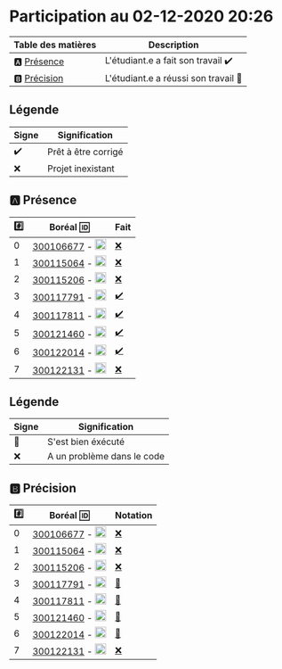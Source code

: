 # Participation au 02-12-2020 20:26

| Table des matières            | Description                                             |
|-------------------------------|---------------------------------------------------------|
| :a: [Présence](#a-présence)   | L'étudiant.e a fait son travail    :heavy_check_mark:   |
| :b: [Précision](#b-précision) | L'étudiant.e a réussi son travail  :tada:               |

## Légende

| Signe              | Signification                 |
|--------------------|-------------------------------|
| :heavy_check_mark: | Prêt à être corrigé           |
| :x:                | Projet inexistant             |

## :a: Présence

|:hash:| Boréal :id:                | Fait               |
|------|----------------------------|--------------------|
| 0 | [300106677](../b300106677.py) - <image src='https://avatars0.githubusercontent.com/u/71027895?s=460&v=4' width=20 height=20></image> | [:x:](Execution.md#etudiant-300106677) |
| 1 | [300115064](../b300115064.py) - <image src='https://avatars0.githubusercontent.com/u/72874987?s=460&v=4' width=20 height=20></image> | [:x:](Execution.md#etudiant-300115064) |
| 2 | [300115206](../b300115206.py) - <image src='https://avatars0.githubusercontent.com/u/73952068?s=460&v=4' width=20 height=20></image> | [:x:](Execution.md#etudiant-300115206) |
| 3 | [300117791](../b300117791.py) - <image src='https://avatars0.githubusercontent.com/u/73952191?s=460&v=4' width=20 height=20></image> | [:heavy_check_mark:](Execution.md#etudiant-300117791) |
| 4 | [300117811](../b300117811.py) - <image src='https://avatars0.githubusercontent.com/u/71027809?s=460&v=4' width=20 height=20></image> | [:heavy_check_mark:](Execution.md#etudiant-300117811) |
| 5 | [300121460](../b300121460.py) - <image src='https://avatars0.githubusercontent.com/u/71027883?s=460&v=4' width=20 height=20></image> | [:heavy_check_mark:](Execution.md#etudiant-300121460) |
| 6 | [300122014](../b300122014.py) - <image src='https://avatars0.githubusercontent.com/u/71392439?s=460&v=4' width=20 height=20></image> | [:heavy_check_mark:](Execution.md#etudiant-300122014) |
| 7 | [300122131](../b300122131.py) - <image src='https://avatars0.githubusercontent.com/u/71394111?s=460&v=4' width=20 height=20></image> | [:x:](Execution.md#etudiant-300122131) |

## Légende

| Signe              | Signification                 |
|--------------------|-------------------------------|
| :tada:             | S'est bien éxécuté            |
| :x:                | A un problème dans le code    |

## :b: Précision

|:hash:| Boréal :id:                |  Notation         |
|------|----------------------------|-------------------|
| 0 | [300106677](../b300106677.py) - <image src='https://avatars0.githubusercontent.com/u/71027895?s=460&v=4' width=20 height=20></image> | [:x:](Execution.md#etudiant-300106677) |
| 1 | [300115064](../b300115064.py) - <image src='https://avatars0.githubusercontent.com/u/72874987?s=460&v=4' width=20 height=20></image> | [:x:](Execution.md#etudiant-300115064) |
| 2 | [300115206](../b300115206.py) - <image src='https://avatars0.githubusercontent.com/u/73952068?s=460&v=4' width=20 height=20></image> | [:x:](Execution.md#etudiant-300115206) |
| 3 | [300117791](../b300117791.py) - <image src='https://avatars0.githubusercontent.com/u/73952191?s=460&v=4' width=20 height=20></image> | [:tada:](Execution.md#etudiant-300117791) |
| 4 | [300117811](../b300117811.py) - <image src='https://avatars0.githubusercontent.com/u/71027809?s=460&v=4' width=20 height=20></image> | [:tada:](Execution.md#etudiant-300117811) |
| 5 | [300121460](../b300121460.py) - <image src='https://avatars0.githubusercontent.com/u/71027883?s=460&v=4' width=20 height=20></image> | [:tada:](Execution.md#etudiant-300121460) |
| 6 | [300122014](../b300122014.py) - <image src='https://avatars0.githubusercontent.com/u/71392439?s=460&v=4' width=20 height=20></image> | [:tada:](Execution.md#etudiant-300122014) |
| 7 | [300122131](../b300122131.py) - <image src='https://avatars0.githubusercontent.com/u/71394111?s=460&v=4' width=20 height=20></image> | [:x:](Execution.md#etudiant-300122131) |

